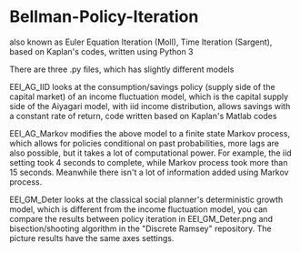 # Bellman-Policy-Iteration
also known as Euler Equation Iteration (Moll), Time Iteration (Sargent), based on Kaplan's codes, written using Python 3

There are three .py files, which has slightly different models 

EEI_AG_IID looks at the consumption/savings policy (supply side of the capital market) of an income fluctuation model, which is the capital supply side of the Aiyagari model, with iid income distribution, allows savings with a constant rate of return, code written based on Kaplan's Matlab codes 

EEI_AG_Markov modifies the above model to a finite state Markov process, which allows for policies conditional on past probabilities, more lags are also possible, but it takes a lot of computational power. For example, the iid setting took 4 seconds to complete, while Markov process took more than 15 seconds. Meanwhile there isn't a lot of information added using Markov process. 

EEI_GM_Deter looks at the classical social planner's deterministic growth model, which is different from the income fluctuation model, you can compare the results between policy iteration in EEI_GM_Deter.png and bisection/shooting algorithm in the "Discrete Ramsey" repository. The picture results have the same axes settings. 
